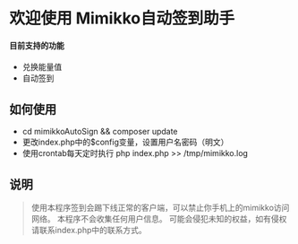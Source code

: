 # 欢迎使用 Mimikko自动签到助手

#### 目前支持的功能

- 兑换能量值
- 自动签到

## 如何使用

- cd mimikkoAutoSign && composer update
- 更改index.php中的$config变量，设置用户名密码（明文）
- 使用crontab每天定时执行 php index.php >> /tmp/mimikko.log

## 说明
> 使用本程序签到会踢下线正常的客户端，可以禁止你手机上的mimikko访问网络。
> 本程序不会收集任何用户信息。
> 可能会侵犯未知的权益，如有侵权请联系index.php中的联系方式。
